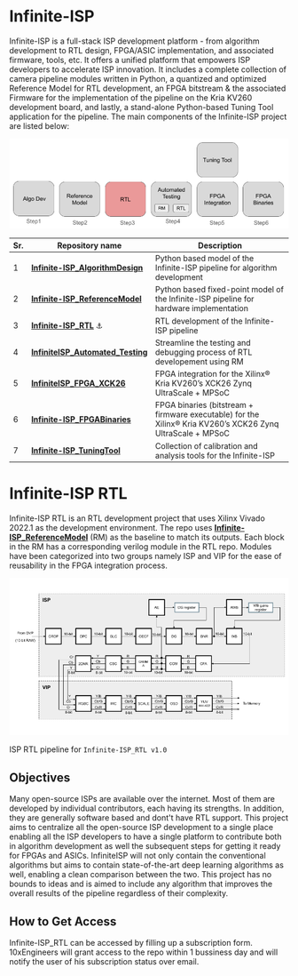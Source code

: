 
# Infinite-ISP
Infinite-ISP is a full-stack ISP development platform - from algorithm development to RTL design, FPGA/ASIC implementation, and associated firmware, tools, etc. It offers a unified platform that empowers ISP developers to accelerate ISP innovation. It includes a complete collection of camera pipeline modules written in Python, a quantized and optimized Reference Model for RTL development, an FPGA bitstream & the associated Firmware for the implementation of the pipeline on the Kria KV260 development board, and lastly, a stand-alone Python-based Tuning Tool application for the pipeline. The main components of the Infinite-ISP project are listed below:

![](doc/assets/Infinite-ISP_Repo_Flow.png)

| Sr.     | Repository name        | Description      | 
|---------| -------------  | ------------- |
| 1  | **[Infinite-ISP_AlgorithmDesign](https://github.com/10x-Engineers/Infinite-ISP)**                     | Python based model of the Infinite-ISP pipeline for algorithm development |
| 2  | **[Infinite-ISP_ReferenceModel](https://github.com/10x-Engineers/Infinite-ISP_ReferenceModel)**                      | Python based fixed-point model of the Infinite-ISP pipeline for hardware implementation |
| 3  | **[Infinite-ISP_RTL](Repo_link)** :anchor: | RTL development of the Infinite-ISP pipeline |
| 4  | **[InfiniteISP_Automated_Testing](Repo_link)** | Streamline the testing and debugging process of RTL developement using RM |
| 5  | **[InfiniteISP_FPGA_XCK26](Repo_link)** | FPGA integration for the Xilinx® Kria KV260’s XCK26 Zynq UltraScale + MPSoC |
| 6  | **[Infinite-ISP_FPGABinaries](https://github.com/10x-Engineers/Infinite-ISP_FPGABinaries)**         | FPGA binaries (bitstream + firmware executable) for the Xilinx® Kria KV260’s XCK26 Zynq UltraScale + MPSoC|
| 7  | **[Infinite-ISP_TuningTool](https://github.com/10x-Engineers/Infinite-ISP_TuningTool)**                              | Collection of calibration and analysis tools for the Infinite-ISP |


# Infinite-ISP RTL

Infinite-ISP RTL is an RTL development project that uses Xilinx Vivado 2022.1 as the development environment. The repo uses **[Infinite-ISP_ReferenceModel](https://github.com/10x-Engineers/Infinite-ISP_ReferenceModel)** (RM) as the baseline to match its outputs. Each block in the RM has a corresponding verilog module in the RTL repo. Modules have been categorized into two groups namely ISP and VIP for the ease of reusability in the FPGA integration process.    

![](doc/assets/Infinite-ISP_v1.0-pipeline.png)

ISP RTL pipeline for `Infinite-ISP_RTL v1.0`

## Objectives
Many open-source ISPs are available over the internet. Most of them are developed by individual contributors, each having its strengths. In addition, they are generally software based and dont't have RTL support. This project aims to centralize all the open-source ISP development to a single place enabling all the ISP developers to have a single platform to contribute both in algorithm development as well the subsequent steps for getting it ready for FPGAs and ASICs. InfiniteISP will not only contain the conventional algorithms but aims to contain state-of-the-art deep learning algorithms as well, enabling a clean comparison between the two. This project has no bounds to ideas and is aimed to include any algorithm that improves the overall results of the pipeline regardless of their complexity.

## How to Get Access
Infinite-ISP_RTL can be accessed by filling up a subscription form. 10xEngineers will grant access to the repo within 1 bussiness day and will notify the user of his subscription status over email. 
